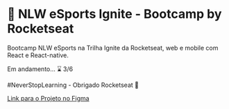 # 🚀 NLW eSports Ignite - Bootcamp by Rocketseat 
Bootcamp NLW eSports na Trilha Ignite da Rocketseat, web e mobile com React e React-native.

Em andamento... ⌛ 3/6

#NeverStopLearning - Obrigado Rocketseat 💜

<a href='https://www.figma.com/file/s0ojo68kWJDDKMbHzDHIUE/NLW-eSports-(Community)?node-id=0%3A1'>Link para o Projeto no Figma</a>